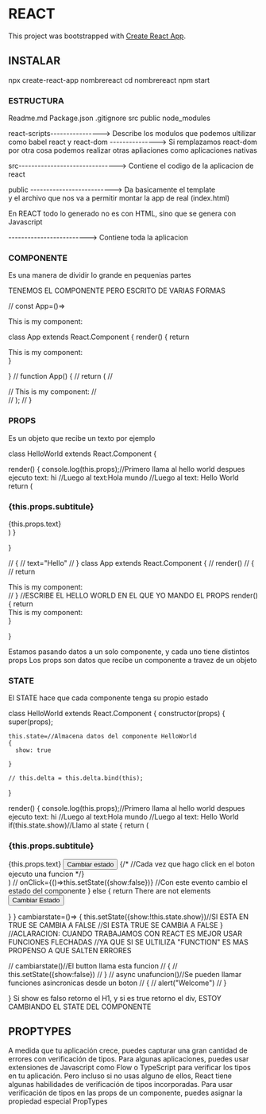 # REACT

This project was bootstrapped with [Create React App](https://github.com/facebook/create-react-app).

## INSTALAR

npx create-react-app nombrereact
cd nombrereact
npm start

### ESTRUCTURA


Readme.md
Package.json
.gitignore
src
public
node_modules

react-scripts----------------> Describe los modulos que podemos ultilizar como babel
react y react-dom ---------------> Si remplazamos react-dom por otra cosa podemos
                                   realizar otras apliaciones como aplicaciones nativas

src-------------------------------> Contiene el codigo de la aplicacion de react

public --------------------------> Da basicamente el template  
                                   y el archivo que nos va a permitir montar la app de real (index.html)

En REACT todo lo generado no es con HTML, sino que se genera con Javascript

<div id="root"></div>-------------------------> Contiene toda la aplicacion

### COMPONENTE

Es una manera de dividir lo grande en pequenias partes

TENEMOS EL COMPONENTE PERO ESCRITO DE VARIAS FORMAS

// const App=()=> <div>This is my component: <HelloWorld/></div>

class App extends React.Component
{
render()
{
 return  <div>This is my component: <HelloWorld/></div> 
}

}
// function App() {
//   return (
//     <div>
//        This is my component: <HelloWorld/>
//     </div>
//   );
// }

### PROPS

Es un objeto que recibe un texto por ejemplo

class HelloWorld extends React.Component
{
  
render()
{
  console.log(this.props);//Primero llama al hello world despues ejecuto  text: hi
  //Luego al text:Hola mundo
  //Luego al text: Hello World
 return (
 <div id="hello">
   <h3>{this.props.subtitule}</h3>
   {this.props.text}
   </div> 
 )
}

}

// {
//   text="Hello"
// }
class App extends React.Component
{
// render()
// {
//  return  <div>This is my component: <HelloWorld text="Hello"/> <HelloWorld/> <HelloWorld/></div> 
// } //ESCRIBE  EL HELLO WORLD EN EL QUE YO  MANDO EL PROPS
render()
{
 return  <div>This is my component:
 <HelloWorld text="Hi" subtitule="Subtitulo"/> 
 <HelloWorld text="Hola mundo" subtitule="Subtitulo2"/>
 <HelloWorld text="Hello World" subtitule="Subtitulo3"/></div> 
}

}

Estamos pasando datos  a un solo componente, y cada uno tiene distintos props
Los props son datos que recibe un componente a travez de un objeto

### STATE

El STATE hace que cada componente tenga su propio estado


class HelloWorld extends React.Component
{
  constructor(props) {
    super(props);

    this.state=//Almacena datos del componente HelloWorld
    {
      show: true
  
    }

    // this.delta = this.delta.bind(this);
}
 
render()
{
  console.log(this.props);//Primero llama al hello world despues ejecuto  text: hi
  //Luego al text:Hola mundo
  //Luego al text: Hello World
  if(this.state.show)//Llamo al state
  {
 return (
 <div id="hello">
   <h3>{this.props.subtitule}</h3>
   {this.props.text}
   <button onClick={this.cambiarstate}>Cambiar estado</button>
   {/* //Cada vez que hago click en el boton ejecuto una funcion */}
   </div> 
 )
//  onClick={()=>this.setState({show:false})}
//Con este evento cambio el estado del componente
  }
  else
  {
    return There are not elements
      <button onClick={this.cambiarstate}>
        Cambiar Estado
      </button>
    
  }
}
cambiarstate=()=> 
{
  this.setState({show:!this.state.show})//SI ESTA EN TRUE SE CAMBIA A FALSE
  //SI ESTA TRUE SE CAMBIA A FALSE
}
//ACLARACION: CUANDO TRABAJAMOS CON REACT  ES MEJOR USAR FUNCIONES FLECHADAS
//YA QUE SI SE ULTILIZA "FUNCTION" ES MAS PROPENSO A QUE SALTEN  ERRORES

//  cambiarstate()//El button llama esta funcion
// {
// this.setState({show:false})
// }
// async unafuncion()//Se pueden llamar funciones asincronicas desde un boton
// {
// alert("Welcome")
// }

}
Si show es falso retorno el H1, y si es true retorno  el div, ESTOY CAMBIANDO EL STATE DEL COMPONENTE

## PROPTYPES

A medida que tu aplicación crece, 
puedes capturar una gran cantidad de errores con verificación de tipos.
Para algunas aplicaciones,
puedes usar extensiones de Javascript como Flow o TypeScript para verificar los tipos en tu aplicación.
Pero incluso si no usas alguno de ellos,
React tiene algunas habilidades de verificación de tipos incorporadas.
Para usar verificación de tipos en las props de un componente, 
puedes asignar la propiedad especial PropTypes 
